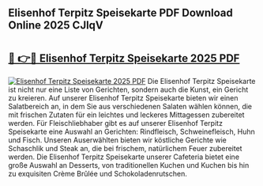## Elisenhof Terpitz Speisekarte PDF Download Online 2025 CJlqV

# <h2><a href="http://gcaab6.nevu.top/?p=Elisenhof+Terpitz+Speisekarte">🔗 👉🔴 Elisenhof Terpitz Speisekarte 2025 PDF</a></h2>

[![Elisenhof Terpitz Speisekarte 2025 PDF](https://i.imgur.com/dBaPXMq.png)](http://gcaab6.nevu.top/?p=Elisenhof+Terpitz+Speisekarte)
Die Elisenhof Terpitz Speisekarte ist nicht nur eine Liste von Gerichten, sondern auch die Kunst, ein Gericht zu kreieren. Auf unserer Elisenhof Terpitz Speisekarte bieten wir einen Salatbereich an, in dem Sie aus verschiedenen Salaten wählen können, die mit frischen Zutaten für ein leichtes und leckeres Mittagessen zubereitet werden. Für Fleischliebhaber gibt es auf unserer Elisenhof Terpitz Speisekarte eine Auswahl an Gerichten: Rindfleisch, Schweinefleisch, Huhn und Fisch. Unseren Auserwählten bieten wir köstliche Gerichte wie Schaschlik und Steak an, die bei frischem, natürlichem Feuer zubereitet werden. Die Elisenhof Terpitz Speisekarte unserer Cafeteria bietet eine große Auswahl an Desserts, von traditionellen Kuchen und Kuchen bis hin zu exquisiten Crème Brûlée und Schokoladenrutschen.
